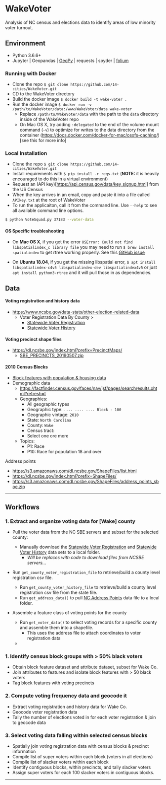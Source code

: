 # WakeVoter

Analysis of NC census and elections data to identify areas of low minority voter turnout. 



## Environment

* Python 3.6.6+
* Jupyter | Geopandas | [GeoPy](https://github.com/geopy/geopy) | requests | spyder | [folium](http://python-visualization.github.io/folium/) 


### Running with Docker

* Clone the repo `$ git clone https://github.com/14-cities/WakeVoter.git`
* CD to the WakeVoter directory
* Build the docker image `$ docker build -t wake-voter .`
* Run the docker image `$ docker run -v /path/to/WakeVoter/data:/www/WakeVoter/data wake-voter`
  * Replace `/path/to/WakeVoter/data` with the path to the `data` directory inside of the WakeVoter repo
  * On Mac OS X, try adding `:delegated` to the end of the volume mount command (`-v`) to optimize for writes to the data directory from the container (https://docs.docker.com/docker-for-mac/osxfs-caching/)[see this for more info]

### Local Installation

* Clone the repo `$ git clone https://github.com/14-cities/WakeVoter.git`
* Install requirements with `$ pip install -r reqs.txt` (**NOTE:** it is heavily encouraged to do this in a virtual environment)
* Request an (API key)[https://api.census.gov/data/key_signup.html] from  the US Census
* When the key arrives in an email, copy and paste it into a file called `APIkey.txt` at the root of WakeVoter
* To run the applicaiton, call it from the command line. Use `--help` to see all available command line options.

```bash
$ python VoteSquad.py 37183 --voter-data
```


#### OS Specific troubleshooting

* On **Mac OS X**, if you get the error `OSError: Could not find libspatialindex_c library file` you may need to run `$ brew install spatialindex` to get rtree working properly. See this [GitHub issue](https://github.com/gboeing/osmnx/issues/45)

* On **Ubuntu 18.04**, if you get the missing libspatial error, `$ apt install libspatialindex-c4v5 libspatialindex-dev libspatialindex4v5` or just `apt install python3-rtree` and it will pull those in as dependencies.



## Data

#### Voting registration and history data

* https://www.ncsbe.gov/data-stats/other-election-related-data 
  * Voter Registration Data By County > 
    * [Statewide Voter Registration](http://dl.ncsbe.gov/data/ncvoter_Statewide.zip)
    *  [Statewide Voter History](http://dl.ncsbe.gov/data/ncvhis_Statewide.zip)

#### Voting precinct shape files 

* <https://dl.ncsbe.gov/index.html?prefix=PrecinctMaps/>
  * [SBE_PRECINCTS_20190507.zip](https://s3.amazonaws.com/dl.ncsbe.gov/PrecinctMaps/SBE_PRECINCTS_20190507.zip)  

#### 2010 Census Blocks 

* [Block features with population & housing data](https://www2.census.gov/geo/tiger/TIGER2010BLKPOPHU/tabblock2010_37_pophu.zip)
* Demographic data
  * https://factfinder.census.gov/faces/nav/jsf/pages/searchresults.xhtml?refresh=t
  * Geographies: 
    * All geographic types
    * Geographic type: `.... .... .... Block - 100`
    * Geographic vintage: `2010`
    * State: `North Carolina`
    * County: `Wake`
    * Census tract: 
    * Select one ore more
  * Topics: 
    * P1: Race
    * P10: Race for population 18 and over

Address points

* https://s3.amazonaws.com/dl.ncsbe.gov/ShapeFiles/list.html
* https://dl.ncsbe.gov/index.html?prefix=ShapeFiles/
* https://s3.amazonaws.com/dl.ncsbe.gov/ShapeFiles/address_points_sboe.zip

---

## Workflows

### 1. Extract and organize voting data for [Wake] county

* Pull the voter data from the NC SBE servers and subset for the selected county:
  * Manually download the [Statewide Voter Registration](http://dl.ncsbe.gov/data/ncvoter_Statewide.zip) and [Statewide Voter History](http://dl.ncsbe.gov/data/ncvhis_Statewide.zip) data sets to a local folder.
    * _Will be replaces with code to download files from NCSBE servers..._
* Run `get_county_voter_registration_file` to retrieve/build a county level registration csv file.
  * Run `get_county_voter_history_file` to retrieve/build a county level registration csv file from the state file.
  * Run `get_address_data()` to pull [NC Address Points](https://s3.amazonaws.com/dl.ncsbe.gov/ShapeFiles/address_points_sboe.zip) data file to a local folder.
  
* Assemble a feature class of voting points for the county
  * Run `get_voter_data()` to select voting records for a specific county and assemble them into a shapefile.
    * This uses the address file to attach coordinates to voter registration data
  * 

### 1. Identify census block groups with > 50% black voters

* Obtain block feature dataset and attribute dataset, subset for Wake Co.
* Join attributes to features and isolate block features with > 50 black voters
* Tag block features with voting precincts

### 2. Compute voting frequency data and geocode it

* Extract voting registration and history data for Wake Co. 
* Geocode voter registration data
* Tally the number of elections voted in for each voter registration & join to geocode data

### 3. Select voting data falling within selected census blocks

* Spatially join voting registration data with census blocks & precinct information
* Compile list of super voters within each block (voters in all elections)
* Compile list of slacker voters within each block
* Identify contiguous blocks, within precincts, and tally slacker voters 
* Assign super voters for each 100 slacker voters in contiguous blocks.

---